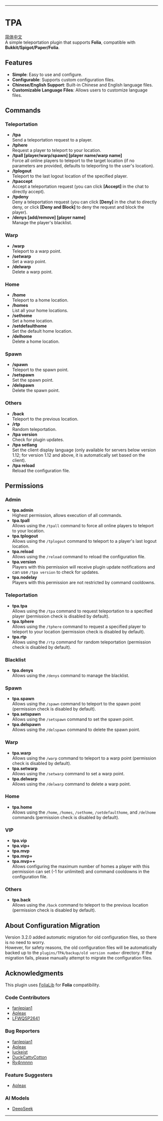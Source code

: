 
---
# TPA
[简体中文](https://github.com/WarSkyGod/TPA)  
A simple teleportation plugin that supports **Folia**, compatible with **Bukkit/Spigot/Paper/Folia**.

## Features

- **Simple**: Easy to use and configure.
- **Configurable**: Supports custom configuration files.
- **Chinese/English Support**: Built-in Chinese and English language files.
- **Customizable Language Files**: Allows users to customize language files.

## Commands

### Teleportation
- **/tpa <player name>**  
  Send a teleportation request to a player.
- **/tphere <player name>**  
  Request a player to teleport to your location.
- **/tpall [player/warp/spawn] [player name/warp name]**  
  Force all online players to teleport to the target location (if no parameters are provided, defaults to teleporting to the user's location).
- **/tplogout <player name>**  
  Teleport to the last logout location of the specified player.
- **/tpaccept**  
  Accept a teleportation request (you can click **[Accept]** in the chat to directly accept).
- **/tpdeny**  
  Deny a teleportation request (you can click **[Deny]** in the chat to directly deny, or click **[Deny and Block]** to deny the request and block the player).
- **/denys [add/remove] [player name]**  
  Manage the player's blacklist.

### Warp
- **/warp <warp name>**  
  Teleport to a warp point.
- **/setwarp <warp name>**  
  Set a warp point.
- **/delwarp <warp name>**  
  Delete a warp point.

### Home
- **/home <home name>**  
  Teleport to a home location.
- **/homes**  
  List all your home locations.
- **/sethome <home name>**  
  Set a home location.
- **/setdefaulthome <home name>**  
  Set the default home location.
- **/delhome <home name>**  
  Delete a home location.

### Spawn
- **/spawn**  
  Teleport to the spawn point.
- **/setspawn**  
  Set the spawn point.
- **/delspawn**  
  Delete the spawn point.

### Others
- **/back**  
  Teleport to the previous location.
- **/rtp**  
  Random teleportation.
- **/tpa version**  
  Check for plugin updates.
- **/tpa setlang <language>**  
  Set the client display language (only available for servers below version 1.12; for version 1.12 and above, it is automatically set based on the client).
- **/tpa reload**  
  Reload the configuration file.

## Permissions

### Admin
- **tpa.admin**  
  Highest permission, allows execution of all commands.
- **tpa.tpall**  
  Allows using the `/tpall` command to force all online players to teleport to your location.
- **tpa.tplogout**  
  Allows using the `/tplogout` command to teleport to a player's last logout location.
- **tpa.reload**  
  Allows using the `/reload` command to reload the configuration file.
- **tpa.version**  
  Players with this permission will receive plugin update notifications and can use `/tpa version` to check for updates.
- **tpa.nodelay**  
  Players with this permission are not restricted by command cooldowns.

### Teleportation
- **tpa.tpa**  
  Allows using the `/tpa` command to request teleportation to a specified player (permission check is disabled by default).
- **tpa.tphere**  
  Allows using the `/tphere` command to request a specified player to teleport to your location (permission check is disabled by default).
- **tpa.rtp**  
  Allows using the `/rtp` command for random teleportation (permission check is disabled by default).

### Blacklist
- **tpa.denys**  
  Allows using the `/denys` command to manage the blacklist.

### Spawn
- **tpa.spawn**  
  Allows using the `/spawn` command to teleport to the spawn point (permission check is disabled by default).
- **tpa.setspawn**  
  Allows using the `/setspawn` command to set the spawn point.
- **tpa.delspawn**  
  Allows using the `/delspawn` command to delete the spawn point.

### Warp
- **tpa.warp**  
  Allows using the `/warp` command to teleport to a warp point (permission check is disabled by default).
- **tpa.setwarp**  
  Allows using the `/setwarp` command to set a warp point.
- **tpa.delwarp**  
  Allows using the `/delwarp` command to delete a warp point.

### Home
- **tpa.home**  
  Allows using the `/home`, `/homes`, `/sethome`, `/setdefaulthome`, and `/delhome` commands (permission check is disabled by default).

### VIP
- **tpa.vip**
- **tpa.vip+**
- **tpa.mvp**
- **tpa.mvp+**
- **tpa.mvp++**  
  Allows configuring the maximum number of homes a player with this permission can set (-1 for unlimited) and command cooldowns in the configuration file.

### Others
- **tpa.back**  
  Allows using the `/back` command to teleport to the previous location (permission check is disabled by default).

## About Configuration Migration

Version 3.2.0 added automatic migration for old configuration files, so there is no need to worry.  
However, for safety reasons, the old configuration files will be automatically backed up to the `plugins/TPA/backup/old version number` directory. If the migration fails, please manually attempt to migrate the configuration files.

## Acknowledgments

This plugin uses [FoliaLib](https://github.com/handyplus/FoliaLib) for **Folia** compatibility.

### Code Contributors
- [fanlepian1](https://github.com/fanlepian1)
- [Apleax](https://github.com/Apleax)
- [LFWQSP2641](https://github.com/LFWQSP2641)

### Bug Reporters
- [fanlepian1](https://github.com/fanlepian1)
- [Apleax](https://github.com/Apleax)
- [luckeist](https://github.com/luckeist)
- [DuckCattyCotton](https://github.com/DuckCattyCotton)
- [Ry4nnnnn](https://github.com/Ry4nnnnn)

### Feature Suggesters
- [Apleax](https://github.com/Apleax)

### AI Models
- [DeepSeek](https://www.deepseek.com/)

--- 

